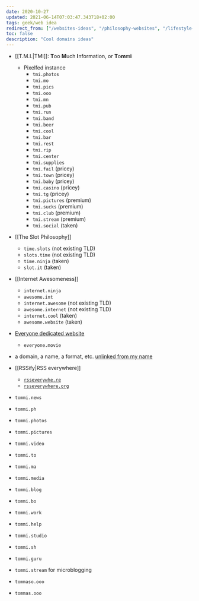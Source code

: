 ```yaml
---
date: 2020-10-27
updated: 2021-06-14T07:03:47.343718+02:00
tags: geek/web idea
redirect_from: ["/websites-ideas", "/philosophy-websites", "/lifestyle-websites", "/websites creation"]
toc: false
description: "Cool domains ideas"
---
```

- [[T.M.I.|TMI]]: **T**oo **M**uch **I**nformation, or **T**o**m**m**i**
	- Pixelfed instance
		- `tmi.photos`
		- `tmi.mo`
		- `tmi.pics`
		- `tmi.ooo`
		- `tmi.mn`
		- `tmi.pub`
		- `tmi.run`
		- `tmi.band`
		- `tmi.beer`
		- `tmi.cool`
		- `tmi.bar`
		- `tmi.rest`
		- `tmi.rip`
		- `tmi.center`
		- `tmi.supplies`
		- `tmi.fail` (pricey)
		- `tmi.town` (pricey)
		- `tmi.baby` (pricey)
		- `tmi.casino` (pricey)
		- `tmi.tg` (pricey)
		- `tmi.pictures` (premium)
		- `tmi.sucks` (premium)
		- `tmi.club` (premium)
		- `tmi.stream` (premium)
		- `tmi.social` (taken)
- [[The Slot Philosophy]]
	- `time.slots` (not existing TLD)
	- `slots.time` (not existing TLD)
	- `time.ninja` (taken)
	- `slot.it` (taken)
- [[Internet Awesomeness]]
	- `internet.ninja`
	- `awesome.int`
	- `internet.awesome` (not existing TLD)
	- `awesome.internet` (not existing TLD)
	- `internet.cool` (taken)
	- `awesome.website` (taken)
- [Everyone dedicated website](/everyone "Everyone short movie")
	- `everyone.movie`
- a domain, a name, a format, etc. <u>unlinked from my name</u>
- [[RSSify|RSS everywhere]]
	- [`rsseverywhe.re`](https://shop.gandi.net/en/domain/suggest?search=rsseverywhe.re)
	- [`rsseverywhere.org`](https://shop.gandi.net/en/domain/suggest?search=rsseverywhere.org)

- `tommi.news`
- `tommi.ph`
- `tommi.photos`
- `tommi.pictures`
- `tommi.video`
- `tommi.to`
- `tommi.ma`
- `tommi.media`
- `tommi.blog`
- `tommi.bo`
- `tommi.work`
- `tommi.help`
- `tommi.studio`
- `tommi.sh`
- `tommi.guru`
- `tommi.stream` for microblogging
- `tommaso.ooo`
- `tommas.ooo`